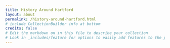 ```yaml
---
title: History Around Hartford
layout: about
permalink: /history-around-hartford.html
# include CollectionBuilder info at bottom
credits: false
# Edit the markdown on in this file to describe your collection
# Look in _includes/feature for options to easily add features to the page
---
```

